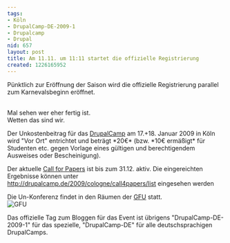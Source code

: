 ```yaml
---
tags:
- Köln
- DrupalCamp-DE-2009-1
- Drupalcamp
- Drupal
nid: 657
layout: post
title: Am 11.11. um 11:11 startet die offizielle Registrierung
created: 1226165952
---
```

Pünktlich zur Eröffnung der Saison wird die offizielle Registrierung parallel zum Karnevalsbeginn eröffnet.<br /><br />
<p>
Mal sehen wer eher fertig ist.<br />
Wetten das sind wir.
</p>
<p>
Der Unkostenbeitrag für das <a href="http://drupalcamp.de/2009/cologne">DrupalCamp</a> am 17.+18. Januar 2009 in Köln wird
"Vor Ort" entrichtet und beträgt *20€* (bzw. *10€ ermäßigt* für Studenten etc. gegen Vorlage eines gültigen und berechtigendem Ausweises oder Bescheinigung).
</p>
<p>
Der aktuelle <a href="http://drupalcamp.de/2009/cologne/call4papers">Call for Papers</a>  ist bis zum 31.12. aktiv.
Die eingereichten Ergebnisse können unter <a href="http://drupalcamp.de/2009/cologne/call4papers/list">http://drupalcamp.de/2009/cologne/call4papers/list</a> eingesehen werden
</p>
<p>
Die Un-Konferenz findet in den Räumen der <a href="http://www.gfu.net/">GFU</a> statt.<br />
<img src="http://netzaffe.de/assets/imgs/gfu_02.jpg" alt="GFU" />
</p>
<p>
Das offizielle Tag zum Bloggen für das Event ist übrigens
"DrupalCamp-DE-2009-1" für das spezielle,
"DrupalCamp-DE" für alle deutschsprachigen DrupalCamps.
</p>
